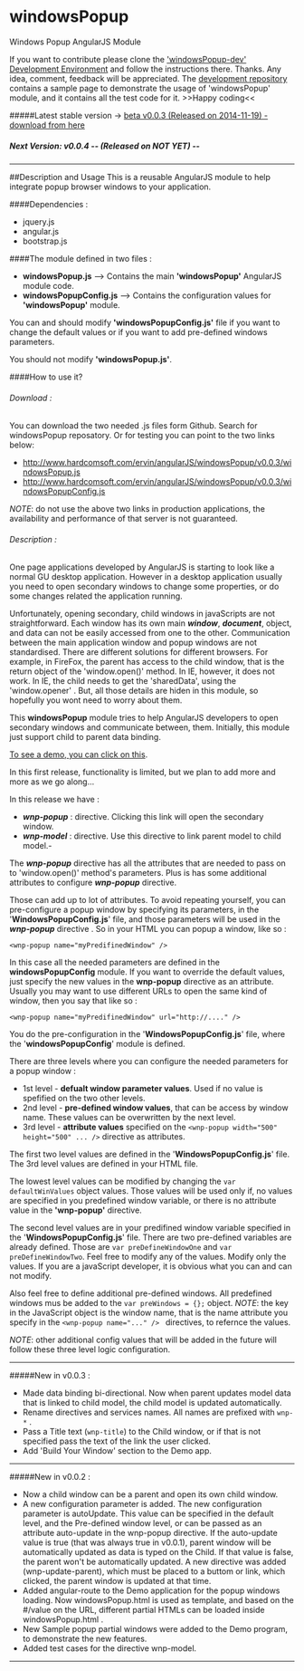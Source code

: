 windowsPopup
============

Windows Popup AngularJS Module

If you want to contribute please clone the ['windowsPopup-dev' Development Environment](https://github.com/ervinn/windowsPopup-dev) and follow the instructions there.  Thanks. Any idea, comment, feedback will be appreciated. The [development repository](https://github.com/ervinn/windowsPopup-dev) contains a sample page to demonstrate the usage of 'windowsPopup' module, and it contains all the test code for it. >>Happy coding<<

#####Latest stable version -> [beta v0.0.3 (Released on 2014-11-19) - download from here](https://github.com/ervinn/windowsPopup/tree/v0.0.3)  

##### Next Version: v0.0.4 -- (Released on NOT YET) --

-----------------------------------------------------------------------------------------

##Description and Usage
This is a reusable AngularJS module to help integrate popup browser windows to your application.

####Dependencies :
- jquery.js
- angular.js
- bootstrap.js

####The module defined in two files :
- **windowsPopup.js**       --> Contains the main **'windowsPopup'** AngularJS module code.
- **windowsPopupConfig.js** --> Contains the configuration values for **'windowsPopup'** module.

You can and should modify **'windowsPopupConfig.js'** file if you want to change the default values or if you want to add pre-defined windows parameters.

You should not modify **'windowsPopup.js'**.  

####How to use it?
###### Download :
You can download the two needed .js files form Github. Search for windowsPopup reposatory.
Or for testing you can point to the two links below:
- <http://www.hardcomsoft.com/ervin/angularJS/windowsPopup/v0.0.3/windowsPopup.js>
- <http://www.hardcomsoft.com/ervin/angularJS/windowsPopup/v0.0.3/windowsPopupConfig.js>

_NOTE_: do not use the above two links in production applications, the availability and performance of that server is not guaranteed. 

###### Description :
One page applications developed by AngularJS is starting to look like a normal GU desktop application. However in a desktop application usually you need to open secondary windows to change some properties, or do some changes related the application running.  

Unfortunately, opening secondary, child windows in javaScripts are not straightforward.
Each window has its own main ***window***, ***document***, object, and data can not be easily accessed from one to the other.
Communication between the main application window and popup windows are not standardised. There are different solutions for different browsers. For example, in FireFox, the parent has access to the child window, that is the return object of the 'window.open()' method. 
In IE, however, it does not work. In IE, the child needs to get the 'sharedData', using the 'window.opener' .
But, all those details are hiden in this module, so hopefully you wont need to worry about them.

This **windowsPopup** module tries to help AngularJS developers to open secondary windows and communicate between, them. 
Initially, this module just support child to parent data binding. 

[To see a demo, you can click on this](http://www.hardcomsoft.com/ervin/angularJS/windowsPopup/v0.0.3/).  

In this first release, functionality is limited, but we plan to add more and more as we go along...

In this release we have :
- ***wnp-popup*** : directive. Clicking this link will open the secondary window.
- ***wnp-model*** : directive. Use this directive to link parent model to child model.- 

The ***wnp-popup*** directive has all the attributes that are needed to pass on to 'window.open()' method's parameters. Plus is has some additional attributes to configure ***wnp-popup*** directive.

Those can add up to lot of attributes. To avoid repeating yourself, you can pre-configure a popup window by specifying its parameters, in the '**WindowsPopupConfig.js**' file, and those parameters will be used in the  ***wnp-popup*** directive . So in your HTML you can popup a window, like so :

```
<wnp-popup name="myPredifinedWindow" />
```
In this case all the needed parameters are defined in the **windowsPopupConfig** module.
If you want to override the default values, just specify the new values in the **wnp-popup** directive as an attribute. Usually you may want to use different URLs to open the same kind of window, then you say that like so :

```
<wnp-popup name="myPredifinedWindow" url="http://...." />
```

You do the pre-configuration in the '**WindowsPopupConfig.js**' file, where the '**windowsPopupConfig**' module is defined.

There are three levels where you can configure the needed parameters for a popup window :
- 1st level - **defualt window parameter values**. Used if no value is spefified on the two other levels.
- 2nd level - **pre-defined window values**, that can be access by window name. These values can be overwritten by the next level.
- 3rd level - **attribute values** specified on the ``` <wnp-popup width="500" height="500" ... /> ``` directive as attributes.
 
The first two level values are defined in the '**WindowsPopupConfig.js**' file. The 3rd level values are defined in your HTML file.

The lowest level values can be modified by changing the ``` var defaultWinValues ``` object values.
Those values will be used only if, no values are specified in you predefined window variable, or there is no attribute value in the **'wnp-popup'** directive.

The second level values are in your predifined window variable specified in the '**WindowsPopupConfig.js**' file. There are two pre-defined variables are already defined. Those are ``` var preDefineWindowOne ``` and ``` var preDefineWindowTwo ```.
Feel free to modify any of the values. Modify only the values. If you are a javaScript developer, it is obvious what you can and can not modify. 

Also feel free to define additional pre-defined windows. All predefined windows mus be added to the ``` var preWindows = {}; ``` object. _NOTE_: the key in the JavaScript object is the window name, that is the name attribute you specify in the ```<wnp-popup name="..." /> ``` directives, to refernce the values.

_NOTE_: other additional config values that will be added in the future will follow these three level logic configuration.

----
#####New in v0.0.3 :
- Made data binding bi-directional. Now when parent updates model data that is linked to child model, the child model is updated automatically.
- Rename directives and services names. All names are prefixed with `wnp-*` .
- Pass a Title text (`wnp-title`) to the Child window, or if that is not specified pass the text of the link the user clicked.
- Add 'Build Your Window' section to the Demo app.

----
#####New in v0.0.2 :

- Now a child window can be a parent and open its own child window.
- A new configuration parameter is added. The new configuration parameter is autoUpdate. This value can be specified in the default level, and the Pre-defined window level, or can be passed as an attribute auto-update in the wnp-popup directive. If the auto-update value is true (that was always true in v0.0.1), parent window will be automatically updated as data is typed on the Child. If that value is false, the parent won't be automatically updated. A new directive was added (wnp-update-parent), which must be placed to a buttom or link, which clicked, the parent window is updated at that time.
- Added angular-route to the Demo application for the popup windows loading. Now windowsPopup.html is used as template, and based on the #/value on the URL, different partial HTMLs can be loaded inside windowsPopup.html .
- New Sample popup partial windows were added to the Demo program, to demonstrate the new features.
- Added test cases for the directive wnp-model.

-----

